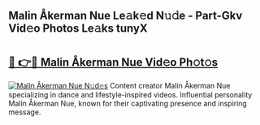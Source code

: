 ## Malin Åkerman Nue Le𝚊k𝚎d N𝚞𝚍e - Part-Gkv Vid𝚎o Photos Le𝚊ks tunyX

# <h2><a href="http://fbases.evod.top/?m=Malin+%c3%85kerman+Nue">🔗 👉🔴 Malin Åkerman Nue Vid𝚎o Ph𝚘t𝚘s</a></h2>

[![Malin Åkerman Nue N𝚞d𝚎s](https://i.imgur.com/8V9OHl7.gif)](http://fbases.evod.top/?m=Malin+%c3%85kerman+Nue)
Content creator Malin Åkerman Nue specializing in dance and lifestyle-inspired videos. Influential personality Malin Åkerman Nue, known for their captivating presence and inspiring message. 

